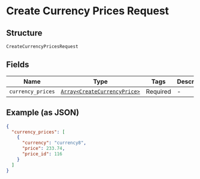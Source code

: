 
# Create Currency Prices Request

## Structure

`CreateCurrencyPricesRequest`

## Fields

| Name | Type | Tags | Description |
|  --- | --- | --- | --- |
| `currency_prices` | [`Array<CreateCurrencyPrice>`](../../doc/models/create-currency-price.md) | Required | - |

## Example (as JSON)

```json
{
  "currency_prices": [
    {
      "currency": "currency8",
      "price": 233.74,
      "price_id": 116
    }
  ]
}
```

